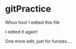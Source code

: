 # gitPractice

Whoo hoo! I edited this file


I edited it again!

One more edit, just for funzies....


